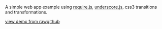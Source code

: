 A simple web app example using [require.js](http://requirejs.org/), [underscore.js](http://underscorejs.org//), css3 transitions and transformations.

[view demo from rawgithub](https://rawgithub.com/slopen/swipe/master/index.html)